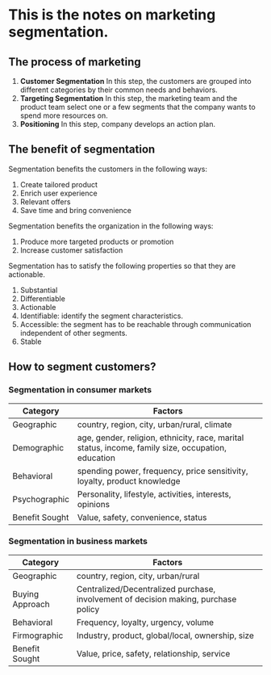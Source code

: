# This is the notes on marketing segmentation.
## The process of marketing
1. **Customer Segmentation** In this step, the customers are grouped into different categories by their common needs and behaviors.
2. **Targeting Segmentation** In this step, the marketing team and the product team select one or a few segments that the company wants to spend more resources on.
3. **Positioning** In this step, company develops an action plan.
## The benefit of segmentation
Segmentation benefits the customers in the following ways:
1. Create tailored product
2. Enrich user experience
3. Relevant offers
4. Save time and bring convenience

Segmentation benefits the organization in the following ways:
1. Produce more targeted products or promotion
2. Increase customer satisfaction

Segmentation has to satisfy the following properties so that they are actionable.
1. Substantial
2. Differentiable
3. Actionable
4. Identifiable: identify the segment characteristics.
5. Accessible: the segment has to be reachable through communication independent of other segments.
6. Stable

## How to segment customers?
### Segmentation in consumer markets
|Category   |Factors   |
|---|---|
|Geographic   |country, region, city, urban/rural, climate   |
|Demographic   |age, gender, religion, ethnicity, race, marital status, income, family size, occupation, education   |
|Behavioral   |spending power, frequency, price sensitivity, loyalty, product knowledge   |
|Psychographic   |Personality, lifestyle, activities, interests, opinions   |
|Benefit Sought   |Value, safety, convenience, status    |

### Segmentation in business markets
|Category   |Factors   |
|---|---|
|Geographic   |country, region, city, urban/rural   |
|Buying Approach   |Centralized/Decentralized purchase, involvement of decision making, purchase policy   |
|Behavioral   |Frequency, loyalty, urgency, volume   |
|Firmographic   |Industry, product, global/local, ownership, size   |
|Benefit Sought   |Value, price, safety, relationship, service   |